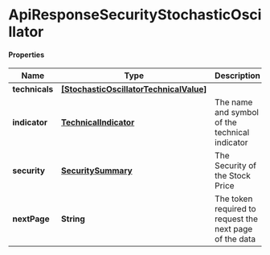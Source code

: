 # ApiResponseSecurityStochasticOscillator

#### Properties
Name | Type | Description | Notes
------------ | ------------- | ------------- | -------------
**technicals** | [**[StochasticOscillatorTechnicalValue]**](StochasticOscillatorTechnicalValue.md) |  | [optional] 
**indicator** | [**TechnicalIndicator**](TechnicalIndicator.md) | The name and symbol of the technical indicator | [optional] 
**security** | [**SecuritySummary**](SecuritySummary.md) | The Security of the Stock Price | [optional] 
**nextPage** | **String** | The token required to request the next page of the data | [optional] 



